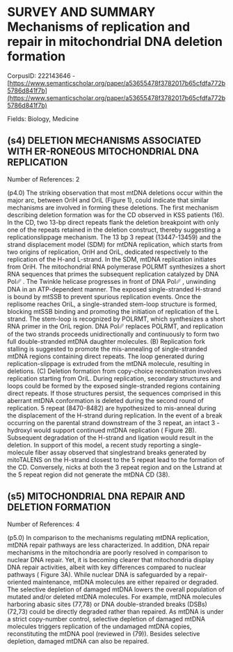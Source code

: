 # SURVEY AND SUMMARY Mechanisms of replication and repair in mitochondrial DNA deletion formation

CorpusID: 222143646 - [https://www.semanticscholar.org/paper/a53655478f3782017b65cfdfa772b5786d841f7b](https://www.semanticscholar.org/paper/a53655478f3782017b65cfdfa772b5786d841f7b)

Fields: Biology, Medicine

## (s4) DELETION MECHANISMS ASSOCIATED WITH ER-RONEOUS MITOCHONDRIAL DNA REPLICATION
Number of References: 2

(p4.0) The striking observation that most mtDNA deletions occur within the major arc, between OriH and OriL (Figure 1), could indicate that similar mechanisms are involved in forming these deletions. The first mechanism describing deletion formation was for the CD observed in KSS patients (16). In the CD, two 13-bp direct repeats flank the deletion breakpoint with only one of the repeats retained in the deletion construct, thereby suggesting a replicationslippage mechanism. The 13 bp 3 repeat (13447-13459) and the strand displacement model (SDM) for mtDNA replication, which starts from two origins of replication, OriH and OriL, dedicated respectively to the replication of the H-and L-strand. In the SDM, mtDNA replication initiates from OriH. The mitochondrial RNA polymerase POLRMT synthesizes a short RNA sequences that primes the subsequent replication catalyzed by DNA Pol␥ . The Twinkle helicase progresses in front of DNA Pol␥ , unwinding DNA in an ATP-dependent manner. The exposed single-stranded H-strand is bound by mtSSB to prevent spurious replication events. Once the replisome reaches OriL, a single-stranded stem-loop structure is formed, blocking mtSSB binding and promoting the initiation of replication of the L strand. The stem-loop is recognized by POLRMT, which synthesizes a short RNA primer in the OriL region. DNA Pol␥ replaces POLRMT, and replication of the two strands proceeds unidirectionally and continuously to form two full double-stranded mtDNA daughter molecules. (B) Replication fork stalling is suggested to promote the mis-annealing of single-stranded mtDNA regions containing direct repeats. The loop generated during replication-slippage is extruded from the mtDNA molecule, resulting in deletions. (C) Deletion formation from copy-choice recombination involves replication starting from OriL. During replication, secondary structures and loops could be formed by the exposed single-stranded regions containing direct repeats. If those structures persist, the sequences comprised in this aberrant mtDNA conformation is deleted during the second round of replication. 5 repeat (8470-8482) are hypothesized to mis-anneal during the displacement of the H-strand during replication. In the event of a break occurring on the parental strand downstream of the 3 repeat, an intact 3 -hydroxyl would support continued mtDNA replication ( Figure 2B). Subsequent degradation of the H-strand and ligation would result in the deletion. In support of this model, a recent study reporting a single-molecule fiber assay observed that singlestrand breaks generated by mitoTALENS on the H-strand closest to the 5 repeat lead to the formation of the CD. Conversely, nicks at both the 3 repeat region and on the Lstrand at the 5 repeat region did not generate the mtDNA CD (38).
## (s5) MITOCHONDRIAL DNA REPAIR AND DELETION FORMATION
Number of References: 4

(p5.0) In comparison to the mechanisms regulating mtDNA replication, mtDNA repair pathways are less characterized. In addition, DNA repair mechanisms in the mitochondria are poorly resolved in comparison to nuclear DNA repair. Yet, it is becoming clearer that mitochondria display DNA repair activities, albeit with key differences compared to nuclear pathways ( Figure 3A). While nuclear DNA is safeguarded by a repair-oriented maintenance, mtDNA molecules are either repaired or degraded. The selective depletion of damaged mtDNA lowers the overall population of mutated and/or deleted mtDNA molecules. For example, mtDNA molecules harboring abasic sites (77,78) or DNA double-stranded breaks (DSBs) (72,73) could be directly degraded rather than repaired. As mtDNA is under a strict copy-number control, selective depletion of damaged mtDNA molecules triggers replication of the undamaged mtDNA copies, reconstituting the mtDNA pool (reviewed in (79)). Besides selective depletion, damaged mtDNA can also be repaired.
